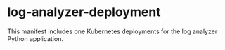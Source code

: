 # log-analyzer-deployment
This manifest includes one Kubernetes deployments for the log analyzer Python application.
